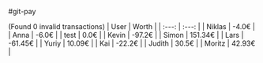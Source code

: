 #git-pay

(Found 0 invalid transactions)
| User | Worth |
| :---: | :---: |
| Niklas | -4.0€ |
| Anna | -6.0€ |
| test | 0.0€ |
| Kevin | -97.2€ |
| Simon | 151.34€ |
| Lars | -61.45€ |
| Yuriy | 10.09€ |
| Kai | -22.2€ |
| Judith | 30.5€ |
| Moritz | 42.93€ |
